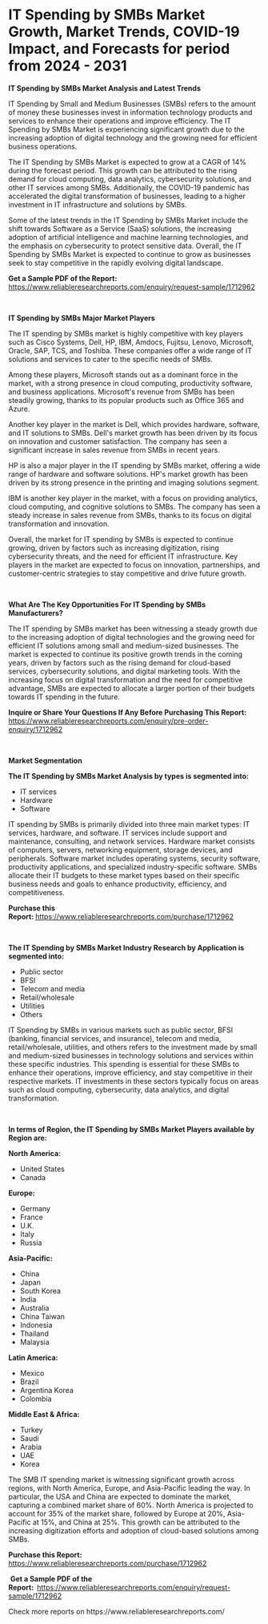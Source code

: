<p><h1>IT Spending by SMBs Market Growth, Market Trends, COVID-19 Impact, and Forecasts for period from 2024 - 2031</h1></p><p><strong>IT Spending by SMBs Market Analysis and Latest Trends</strong></p>
<p><p>IT Spending by Small and Medium Businesses (SMBs) refers to the amount of money these businesses invest in information technology products and services to enhance their operations and improve efficiency. The IT Spending by SMBs Market is experiencing significant growth due to the increasing adoption of digital technology and the growing need for efficient business operations. </p><p>The IT Spending by SMBs Market is expected to grow at a CAGR of 14% during the forecast period. This growth can be attributed to the rising demand for cloud computing, data analytics, cybersecurity solutions, and other IT services among SMBs. Additionally, the COVID-19 pandemic has accelerated the digital transformation of businesses, leading to a higher investment in IT infrastructure and solutions by SMBs.</p><p>Some of the latest trends in the IT Spending by SMBs Market include the shift towards Software as a Service (SaaS) solutions, the increasing adoption of artificial intelligence and machine learning technologies, and the emphasis on cybersecurity to protect sensitive data. Overall, the IT Spending by SMBs Market is expected to continue to grow as businesses seek to stay competitive in the rapidly evolving digital landscape.</p></p>
<p><strong>Get a Sample PDF of the Report:&nbsp;</strong> <a href="https://www.reliableresearchreports.com/enquiry/request-sample/1712962">https://www.reliableresearchreports.com/enquiry/request-sample/1712962</a></p>
<p>&nbsp;</p>
<p><strong>IT Spending by SMBs Major Market Players</strong></p>
<p><p>The IT spending by SMBs market is highly competitive with key players such as Cisco Systems, Dell, HP, IBM, Amdocs, Fujitsu, Lenovo, Microsoft, Oracle, SAP, TCS, and Toshiba. These companies offer a wide range of IT solutions and services to cater to the specific needs of SMBs.</p><p>Among these players, Microsoft stands out as a dominant force in the market, with a strong presence in cloud computing, productivity software, and business applications. Microsoft's revenue from SMBs has been steadily growing, thanks to its popular products such as Office 365 and Azure.</p><p>Another key player in the market is Dell, which provides hardware, software, and IT solutions to SMBs. Dell's market growth has been driven by its focus on innovation and customer satisfaction. The company has seen a significant increase in sales revenue from SMBs in recent years.</p><p>HP is also a major player in the IT spending by SMBs market, offering a wide range of hardware and software solutions. HP's market growth has been driven by its strong presence in the printing and imaging solutions segment.</p><p>IBM is another key player in the market, with a focus on providing analytics, cloud computing, and cognitive solutions to SMBs. The company has seen a steady increase in sales revenue from SMBs, thanks to its focus on digital transformation and innovation.</p><p>Overall, the market for IT spending by SMBs is expected to continue growing, driven by factors such as increasing digitization, rising cybersecurity threats, and the need for efficient IT infrastructure. Key players in the market are expected to focus on innovation, partnerships, and customer-centric strategies to stay competitive and drive future growth.</p></p>
<p>&nbsp;</p>
<p><strong>What Are The Key Opportunities For IT Spending by SMBs Manufacturers?</strong></p>
<p><p>The IT spending by SMBs market has been witnessing a steady growth due to the increasing adoption of digital technologies and the growing need for efficient IT solutions among small and medium-sized businesses. The market is expected to continue its positive growth trends in the coming years, driven by factors such as the rising demand for cloud-based services, cybersecurity solutions, and digital marketing tools. With the increasing focus on digital transformation and the need for competitive advantage, SMBs are expected to allocate a larger portion of their budgets towards IT spending in the future.</p></p>
<p><strong>Inquire or Share Your Questions If Any Before Purchasing This Report:</strong> <a href="https://www.reliableresearchreports.com/enquiry/pre-order-enquiry/1712962">https://www.reliableresearchreports.com/enquiry/pre-order-enquiry/1712962</a></p>
<p>&nbsp;</p>
<p><strong>Market Segmentation</strong></p>
<p><strong>The IT Spending by SMBs Market Analysis by types is segmented into:</strong></p>
<p><ul><li>IT services</li><li>Hardware</li><li>Software</li></ul></p>
<p><p>IT spending by SMBs is primarily divided into three main market types: IT services, hardware, and software. IT services include support and maintenance, consulting, and network services. Hardware market consists of computers, servers, networking equipment, storage devices, and peripherals. Software market includes operating systems, security software, productivity applications, and specialized industry-specific software. SMBs allocate their IT budgets to these market types based on their specific business needs and goals to enhance productivity, efficiency, and competitiveness.</p></p>
<p><strong>Purchase this Report:&nbsp;</strong><a href="https://www.reliableresearchreports.com/purchase/1712962">https://www.reliableresearchreports.com/purchase/1712962</a></p>
<p>&nbsp;</p>
<p><strong>The IT Spending by SMBs Market Industry Research by Application is segmented into:</strong></p>
<p><ul><li>Public sector</li><li>BFSI</li><li>Telecom and media</li><li>Retail/wholesale</li><li>Utilities</li><li>Others</li></ul></p>
<p><p>IT Spending by SMBs in various markets such as public sector, BFSI (banking, financial services, and insurance), telecom and media, retail/wholesale, utilities, and others refers to the investment made by small and medium-sized businesses in technology solutions and services within these specific industries. This spending is essential for these SMBs to enhance their operations, improve efficiency, and stay competitive in their respective markets. IT investments in these sectors typically focus on areas such as cloud computing, cybersecurity, data analytics, and digital transformation.</p></p>
<p>&nbsp;</p>
<p><strong>In terms of Region, the IT Spending by SMBs Market Players available by Region are:</strong></p>
<p>
    <p> <strong> North America: </strong>
        <ul>
            <li>United States</li>
            <li>Canada</li>
        </ul>
        </p> 
    <p> <strong> Europe: </strong>
        <ul>
            <li>Germany</li>
            <li>France</li>
            <li>U.K.</li>
            <li>Italy</li>
            <li>Russia</li>
        </ul>
        </p> 
    <p> <strong> Asia-Pacific: </strong>
        <ul>
            <li>China</li>
            <li>Japan</li>
            <li>South Korea</li>
            <li>India</li>
            <li>Australia</li>
            <li>China Taiwan</li>
            <li>Indonesia</li>
            <li>Thailand</li>
            <li>Malaysia</li>
        </ul>
        </p> 
    <p> <strong> Latin America: </strong>
        <ul>
            <li>Mexico</li>
            <li>Brazil</li>
            <li>Argentina Korea</li>
            <li>Colombia</li>
        </ul>
        </p> 
    <p> <strong> Middle East & Africa: </strong>
        <ul>
            <li>Turkey</li>
            <li>Saudi</li>
            <li>Arabia</li>
            <li>UAE</li>
            <li>Korea</li>
        </ul>
    </p>
    </p>
<p><p>The SMB IT spending market is witnessing significant growth across regions, with North America, Europe, and Asia-Pacific leading the way. In particular, the USA and China are expected to dominate the market, capturing a combined market share of 60%. North America is projected to account for 35% of the market share, followed by Europe at 20%, Asia-Pacific at 15%, and China at 25%. This growth can be attributed to the increasing digitization efforts and adoption of cloud-based solutions among SMBs.</p></p>
<p><strong>Purchase this Report: </strong><a href="https://www.reliableresearchreports.com/purchase/1712962">https://www.reliableresearchreports.com/purchase/1712962</a></p>
<p>&nbsp;<strong>Get a Sample PDF of the Report:&nbsp;&nbsp;</strong><a href="https://www.reliableresearchreports.com/enquiry/request-sample/1712962">https://www.reliableresearchreports.com/enquiry/request-sample/1712962</a></p>
<p><strong></strong></p>
<p>Check more reports on https://www.reliableresearchreports.com/</p>